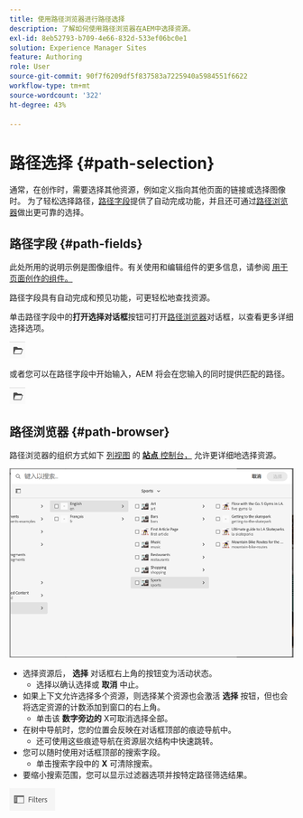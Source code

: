 ```yaml
---
title: 使用路径浏览器进行路径选择
description: 了解如何使用路径浏览器在AEM中选择资源。
exl-id: 8eb52793-b709-4e66-832d-533ef06bc0e1
solution: Experience Manager Sites
feature: Authoring
role: User
source-git-commit: 90f7f6209df5f837583a7225940a5984551f6622
workflow-type: tm+mt
source-wordcount: '322'
ht-degree: 43%

---
```


# 路径选择 {#path-selection}

通常，在创作时，需要选择其他资源，例如定义指向其他页面的链接或选择图像时。 为了轻松选择路径，[路径字段](#path-fields)提供了自动完成功能，并且还可通过[路径浏览器](#path-browser)做出更可靠的选择。

## 路径字段 {#path-fields}

此处所用的说明示例是图像组件。有关使用和编辑组件的更多信息，请参阅 [用于页面创作的组件。](/help/sites-cloud/authoring/page-editor/components.md)

路径字段具有自动完成和预见功能，可更轻松地查找资源。

单击路径字段中的&#x200B;**打开选择对话框**&#x200B;按钮可打开[路径浏览器](#path-browser)对话框，以查看更多详细选择选项。

![“打开选择对话框”按钮](assets/path-selection-open-selection-dialog.png)

或者您可以在路径字段中开始输入，AEM 将会在您输入的同时提供匹配的路径。

![“打开选择对话框”按钮](assets/path-selection-open-selection-dialog.png)

## 路径浏览器 {#path-browser}

路径浏览器的组织方式如下 [列视图](/help/sites-cloud/authoring/basic-handling.md#column-view) 的 [**站点** 控制台，](/help/sites-cloud/authoring/sites-console/introduction.md) 允许更详细地选择资源。

![路径浏览器](/help/sites-cloud/authoring/assets/path-browser.png)

* 选择资源后， **选择** 对话框右上角的按钮变为活动状态。
   * 选择以确认选择或 **取消** 中止。
* 如果上下文允许选择多个资源，则选择某个资源也会激活 **选择** 按钮，但也会将选定资源的计数添加到窗口的右上角。
   * 单击该 **数字旁边的** X可取消选择全部。
* 在树中导航时，您的位置会反映在对话框顶部的痕迹导航中。
   * 还可使用这些痕迹导航在资源层次结构中快速跳转。
* 您可以随时使用对话框顶部的搜索字段。
   * 单击搜索字段中的 **X** 可清除搜索。
* 要缩小搜索范围，您可以显示过滤器选项并按特定路径筛选结果。

![过滤器选项](assets/path-selection-filters.png)
